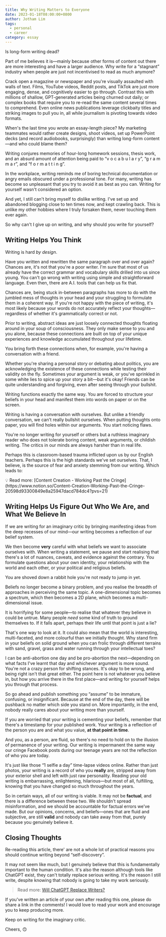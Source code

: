 ```yaml
---
title: Why Writing Matters to Everyone
date: 2023-01-18T08:00:00+0800
author: Jotham Lim
tags:
  - personal
  - career
category: essay
---
```


Is long-form writing dead?

Part of me believes it is—mainly because other forms of content out there are more interesting and have a larger audience. Why write for a “stagnant” industry when people are just not incentivised to read as much anymore?

Crack open a magazine or newspaper and you're visually assaulted with walls of text. Films, YouTube videos, Reddit posts, and TikTok are just more engaging, dense, and cognitively easier to go through. Contrast this with millions of shallow, GPT-generated articles being churned out daily; or complex books that require you to re-read the same content several times to comprehend. Even online news publications leverage clickbaity titles and striking images to pull you in, all while journalism is pivoting towards video formats.

When's the last time you wrote an essay-length piece? My marketing teammates would rather create designs, shoot videos, set up PowerPoint decks (and record audiobooks, surprisingly) than writing long-form content—and who could blame them?

Writing conjures memories of hour-long homework sessions, thesis work, and an absurd amount of attention being paid to “v o c a b u l a r y”, “g r a m m a r”, and “f o r m a t t i n g”.

In the workplace, writing reminds me of boring technical documentation or angry emails obscured under a professional tone. For many, writing has become so unpleasant that you try to avoid it as best as you can. Writing for yourself wasn't considered an option.

And yet, I still can't bring myself to dislike writing. I've set up and abandoned blogging close to ten times now, and kept crawling back. This is unlike my other hobbies where I truly forsaken them, never touching them ever again.

So why can't I give up on writing, and why should you write for yourself?

## Writing Helps You Think

Writing is hard _by design_.

Have you written and rewritten the same paragraph over and over again? Chances are, it's not that you're a poor writer. I'm sure that most of us already have the correct grammar and vocabulary skills drilled into us since young. You can't go wrong with writing using simple and straightforward language. Even then, there are A.I. tools that can help us fix that.

Chances are, being stuck in-between paragraphs has more to do with the jumbled mess of thoughts in your head and your struggling to formulate them in a coherent way. If you're not happy with the piece of writing, it's most likely because your words do not accurately reflect your thoughts—regardless of whether it's grammatically correct or not.

Prior to writing, abstract ideas are just loosely connected thoughts floating around in your soup of consciousness. They only make sense to you and you alone, because these connections are built on top of your unique experiences and knowledge accumulated throughout your lifetime.

You bring forth these connections when, for example, you're having a conversation with a friend.

Whether you're sharing a personal story or debating about politics, you are acknowledging the existence of these connections while testing their validity on the fly. Sometimes your argument is weak, or you've sprinkled in some white lies to spice up your story a bit—but it's okay! Friends can be quite understanding and forgiving, even after seeing through your bullshit.

Writing functions exactly the same way. You are forced to structure your beliefs in your head and manifest them into words on paper or on the screen.

Writing is having a conversation with ourselves. But unlike a friendly conversation, we can't really bullshit ourselves. When putting thoughts onto paper, you will find holes within our arguments. You start noticing flaws.

You're no longer writing for yourself or others but a ruthless imaginary reader who does not tolerate boring content, weak arguments, or childish writing. The critics in our minds are always harsher than in real life.

Perhaps this is classroom-based trauma inflicted upon us by our English teachers. Perhaps this is the high standards we've set ourselves. That, I believe, is the source of fear and anxiety stemming from our writing. Which leads to:

<aside> 💡 Read more: [Content Creation - Working Past the Cringe](https://www.notion.so/Content-Creation-Working-Past-the-Cringe-20598d93300849e8a25947dacd784dc4?pvs=21)

</aside>

## Writing Helps Us Figure Out Who We Are, and What We Believe In

If we are writing for an imaginary critic by bringing manifesting ideas from the deep recesses of our mind—our writing becomes a reflection of our belief system.

We then become **very** careful with what beliefs we want to associate ourselves with. When writing a statement, we pause and start realising that there's a lot of nuances, caveats, and evidence against the contrary. You formulate questions about your own identity, your relationship with the world and each other, or your political and religious beliefs.

You are shoved down a rabbit hole you're not ready to jump in yet.

Beliefs no longer become a binary problem, and you realise the breadth of approaches in perceiving the same topic. A one-dimensional topic becomes a spectrum, which then becomes a 2D plane, which becomes a multi-dimensional issue.

It is horrifying for some people—to realise that whatever they believe in could be untrue. Many people _need_ some kind of truth to ground themselves to. If it falls apart, perhaps their life until that point is just a lie?

That's one way to look at it. It could also mean that the world is interesting, multi-faceted, and more colourful than we initially thought. Why stand firm in your beliefs on solid ground when you can frolic through different terrains with sand, gravel, grass and water running through your intellectual toes?

I can be anti-abortion one day and be pro-abortion the next—depending on what facts I've learnt that day and whichever argument is more sound. You're not a crazy person for shifting stances. It's okay to be wrong, and being right isn't that great either. The point here is not whatever you believe in, but how you arrive there in the first place—and writing for yourself helps you through that process.

So go ahead and publish something you “assume” to be immature, confusing, or insignificant. Because at the end of the day, there will be pushback no matter which side you stand on. More importantly, in the end, nobody really cares about your writing more than yourself.

If you are worried that your writing is cementing your beliefs, remember that there's a timestamp for your published work. Your writing is a reflection of the person you are and what you value, **at that point in time**.

And you, as a person, are fluid, so there's no need to hold on to the illusion of permanence of your writing. Our writing is impermanent the same way our cringe Facebook posts during our teenage years are not the reflection of who you are today.

It's just like those “1 selfie a day” time-lapse videos online. Rather than just photos, your writing is a record of who you **really** are, stripped away from your exterior shell and left with just raw personality. Reading your old writing is embarrassing, enlightening, hilarious—but most of all, fulfilling, knowing that you have changed so much throughout the years.

So in certain ways, all of our writing is viable. It may not be **factual**, and there is a difference between these two. We shouldn't spread misinformation, and we should be accountable for factual errors we've made. But our opinions, concerns, and beliefs—ones that are fluid and subjective, are still **valid** and nobody can take away from that, purely because you genuinely believe it.

## Closing Thoughts

Re-reading this article, there' are not a whole lot of practical reasons you should continue writing beyond “self-discovery”.

It may not seem like much, but I genuinely believe that this is fundamentally important to the human condition. It's also the reason although tools like ChatGPT exist, they can't totally replace serious writing. It's the reason I still write, despite knowing that nobody is going to take my work seriously.

> Read more: [Will ChatGPT Replace Writers?](https://www.notion.so/Will-ChatGPT-Replace-Writers-24dd9eebc3bf4fe7a66cfc2e6c4b1ea3?pvs=21)

If you've written an article of your own after reading this one, please do share a link in the comments! I would love to read your work and encourage you to keep producing more.

Keep on writing for the imaginary critic.

Cheers, 🙃
